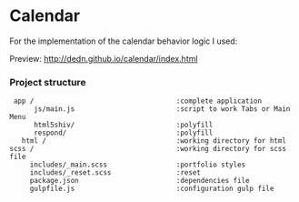 # Calendar
For the implementation of the calendar behavior logic I used:


Preview: http://dedn.github.io/calendar/index.html


### Project structure
     app /                                   :complete application   
          js/main.js                         :script to work Tabs or Main Menu
          html5shiv/                         :polyfill
          respond/                           :polyfill
       html /                                :working directory for html 
    scss /                                   :working directory for scss file  
         includes/_main.scss                 :portfolio styles
         includes/_reset.scss                :reset
         package.json                        :dependencies file
         gulpfile.js                         :configuration gulp file 
